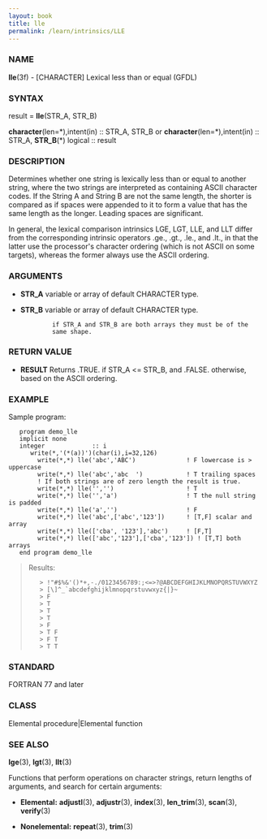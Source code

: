 ```yaml
---
layout: book
title: lle
permalink: /learn/intrinsics/LLE
---
```

### NAME

**lle**(3f) - \[CHARACTER\] Lexical less than or equal
(GFDL)

### SYNTAX

result = **lle**(STR\_A, STR\_B)

**character**(len=\*),intent(in) :: STR\_A, STR\_B or
**character**(len=\*),intent(in) :: STR\_A, **STR\_B**(\*) logical ::
result

### DESCRIPTION

Determines whether one string is lexically less than or equal to another
string, where the two strings are interpreted as containing ASCII
character codes. If the String A and String B are not the same length,
the shorter is compared as if spaces were appended to it to form a value
that has the same length as the longer. Leading spaces are significant.

In general, the lexical comparison intrinsics LGE, LGT, LLE, and LLT
differ from the corresponding intrinsic operators .ge., .gt., .le., and
.lt., in that the latter use the processor's character ordering (which
is not ASCII on some targets), whereas the former always use the ASCII
ordering.

### ARGUMENTS

  - **STR\_A**
    variable or array of default CHARACTER type.

  - **STR\_B**
    variable or array of default CHARACTER type.

<!-- end list -->

```
            if STR_A and STR_B are both arrays they must be of the
            same shape.
```

### RETURN VALUE

  - **RESULT**
    Returns .TRUE. if STR\_A \<= STR\_B, and .FALSE. otherwise, based on
    the ASCII ordering.

### EXAMPLE

Sample program:

```
   program demo_lle
   implicit none
   integer             :: i
      write(*,'(*(a))')(char(i),i=32,126)
        write(*,*) lle('abc','ABC')              ! F lowercase is > uppercase
        write(*,*) lle('abc','abc  ')            ! T trailing spaces
        ! If both strings are of zero length the result is true.
        write(*,*) lle('','')                    ! T
        write(*,*) lle('','a')                   ! T the null string is padded
        write(*,*) lle('a','')                   ! F
        write(*,*) lle('abc',['abc','123'])      ! [T,F] scalar and array
        write(*,*) lle(['cba', '123'],'abc')     ! [F,T]
        write(*,*) lle(['abc','123'],['cba','123']) ! [T,T] both arrays
   end program demo_lle
```

> Results:
>
> ```
>    > !"#$%&'()*+,-./0123456789:;<=>?@ABCDEFGHIJKLMNOPQRSTUVWXYZ
>    > [\]^_`abcdefghijklmnopqrstuvwxyz{|}~
>    > F
>    > T
>    > T
>    > T
>    > F
>    > T F
>    > F T
>    > T T
> ```

### STANDARD

FORTRAN 77 and later

### CLASS

Elemental procedure\|Elemental function

### SEE ALSO

**lge**(3), **lgt**(3), **llt**(3)

Functions that perform operations on character strings, return lengths
of arguments, and search for certain arguments:

  - **Elemental:**
    **adjustl**(3), **adjustr**(3), **index**(3), **len\_trim**(3),
    **scan**(3), **verify**(3)

  - **Nonelemental:**
    **repeat**(3), **trim**(3)
